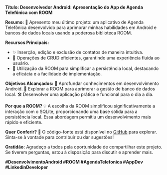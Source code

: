 **Título: Desenvolvedor Android: Apresentação do App de Agenda Telefônica com ROOM**

**Resumo:**
📱 Apresento meu último projeto: um aplicativo de Agenda Telefônica desenvolvido para aprimorar minhas habilidades em Android e bancos de dados locais usando a poderosa biblioteca ROOM.

**Recursos Principais:**
- ✨ Inserção, edição e exclusão de contatos de maneira intuitiva.
- 🔄 Operações de CRUD eficientes, garantindo uma experiência fluida ao usuário.
- 🧩 Utilização da ROOM para simplificar a persistência local, destacando a eficácia e a facilidade de implementação.

**Objetivos Alcançados:**
🎯 Aprofundar conhecimentos em desenvolvimento Android.
🧠 Explorar a ROOM para aprimorar a gestão de banco de dados local.
🛠 Desenvolver uma aplicação prática e funcional para o dia a dia.

**Por que a ROOM?**
💡 A escolha da ROOM simplificou significativamente a interação com o SQLite, proporcionando uma base sólida para a persistência local. Essa abordagem permitiu um desenvolvimento mais rápido e eficiente.

**Quer Conferir?**
🔗 O código-fonte está disponível no [GitHub](https://github.com/herickkgb/AgendaDeTarefas) para explorar. Sinta-se à vontade para contribuir ou dar sugestões!

**Gratidão:**
Agradeço a todos pela oportunidade de compartilhar este projeto. Se tiverem perguntas, estou à disposição para discutir e aprender mais.

**#DesenvolvimentoAndroid #ROOM #AgendaTelefonica #AppDev #LinkedinDeveloper**

 

